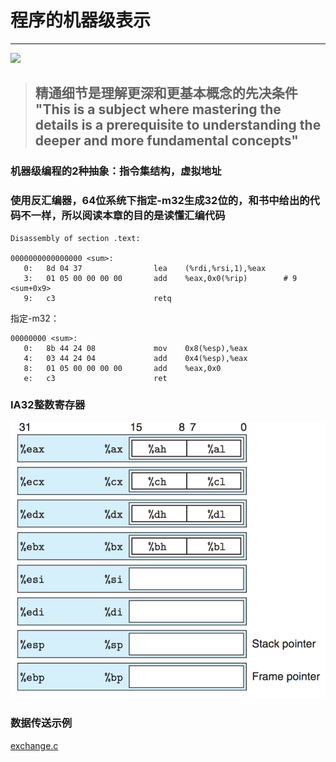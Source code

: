 # 程序的机器级表示
---
![](.jpg)

> ## 精通细节是理解更深和更基本概念的先决条件 "This is a subject where mastering the details is a prerequisite to understanding the deeper and more fundamental concepts"

### 机器级编程的2种抽象：指令集结构，虚拟地址

### 使用反汇编器，64位系统下指定-m32生成32位的，和书中给出的代码不一样，所以阅读本章的目的是读懂汇编代码

```
Disassembly of section .text:

0000000000000000 <sum>:
   0:	8d 04 37             	lea    (%rdi,%rsi,1),%eax
   3:	01 05 00 00 00 00    	add    %eax,0x0(%rip)        # 9 <sum+0x9>
   9:	c3                   	retq   
```
指定-m32：

```
00000000 <sum>:
   0:	8b 44 24 08          	mov    0x8(%esp),%eax
   4:	03 44 24 04          	add    0x4(%esp),%eax
   8:	01 05 00 00 00 00    	add    %eax,0x0
   e:	c3                   	ret    

```

### IA32整数寄存器
![](registers.jpg)

### 数据传送示例
[exchange.c](exchange.c)









